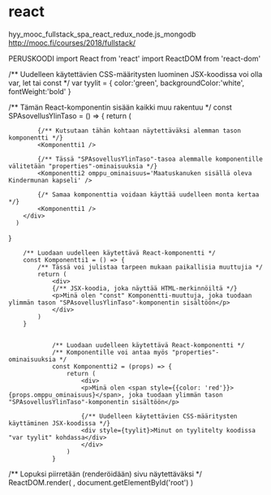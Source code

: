 # react
hyy_mooc_fullstack_spa_react_redux_node.js_mongodb
http://mooc.fi/courses/2018/fullstack/

PERUSKOODI
import React from 'react'
import ReactDOM from 'react-dom'


/** Uudelleen käytettävien CSS-määritysten luominen JSX-koodissa voi olla var, let tai const */
var tyylit = {
	color:'green',
	backgroundColor:'white',
	fontWeight:'bold'
}


/** Tämän React-komponentin sisään kaikki muu rakentuu  */
const SPAsovellusYlinTaso = () => {
    return (
        <div>

            {/** Kutsutaan tähän kohtaan näytettäväksi alemman tason komponentti */}
            <Komponentti1 />
            
            {/** Tässä "SPAsovellusYlinTaso"-tasoa alemmalle komponentille välitetään "properties"-ominaisuuksia */}
            <Komponentti2 omppu_ominaisuus='Maatuskanuken sisällä oleva Kindermunan kapseli' />
            
            {/* Samaa komponenttia voidaan käyttää uudelleen monta kertaa */}
            <Komponentti1 />
        </div>
      )
}    


        /** Luodaan uudelleen käytettävä React-komponentti */
        const Komponentti1 = () => {
            /** Tässä voi julistaa tarpeen mukaan paikallisia muuttujia */
            return (
                <div>
                {/** JSX-koodia, joka näyttää HTML-merkinnöiltä */}
                <p>Minä olen "const" Komponentti-muuttuja, joka tuodaan ylimmän tason "SPAsovellusYlinTaso"-komponentin sisältöön</p>
                </div>
            )
        }


                /** Luodaan uudelleen käytettävä React-komponentti */
                /** Komponentille voi antaa myös "properties"-ominaisuuksia */
                const Komponentti2 = (props) => {
                    return (
                        <div>
                        <p>Minä olen <span style={{color: 'red'}}> {props.omppu_ominaisuus}</span>, joka tuodaan ylimmän tason "SPAsovellusYlinTaso"-komponentin sisältöön</p>

                        {/** Uudelleen käytettävien CSS-määritysten käyttäminen JSX-koodissa */}
                        <div style={tyylit}>Minut on tyylitelty koodissa "var tyylit" kohdassa</div>
                        </div>
                    )
                }

/** Lopuksi piirretään (renderöidään) sivu näytettäväksi */
ReactDOM.render(
    <SPAsovellusYlinTaso />,
    document.getElementById('root')
)